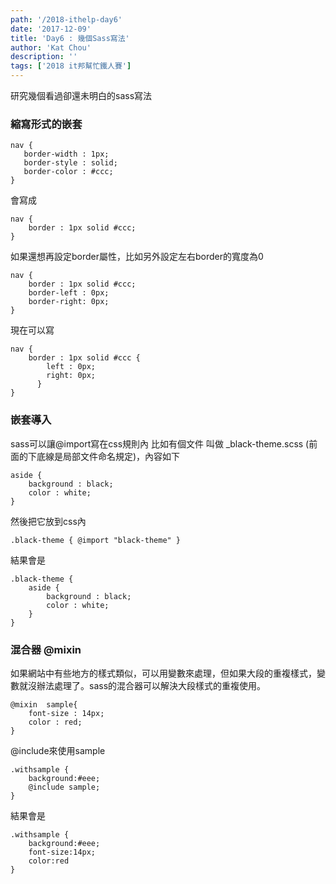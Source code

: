 ```yaml
---
path: '/2018-ithelp-day6'
date: '2017-12-09'
title: 'Day6 : 幾個Sass寫法'
author: 'Kat Chou'
description: ''
tags: ['2018 it邦幫忙鐵人賽']
---
```


研究幾個看過卻還未明白的sass寫法

### 縮寫形式的嵌套
```  
nav {
   border-width : 1px;
   border-style : solid;
   border-color : #ccc;
}
```  
會寫成
```  
nav {
    border : 1px solid #ccc;
}
``` 
如果還想再設定border屬性，比如另外設定左右border的寬度為0
``` 
nav {
    border : 1px solid #ccc;
    border-left : 0px;
    border-right: 0px;
}
``` 
現在可以寫
``` 
nav {
    border : 1px solid #ccc {
        left : 0px;
        right: 0px;
      }
}
``` 

### 嵌套導入
sass可以讓@import寫在css規則內
比如有個文件 叫做 _black-theme.scss (前面的下底線是局部文件命名規定)，內容如下
``` 
aside {
    background : black;
    color : white;
}
``` 
然後把它放到css內
``` 
.black-theme { @import "black-theme" }
``` 
結果會是
``` 
.black-theme {
    aside {
        background : black;
        color : white;
    }
}
``` 
### 混合器 @mixin
如果網站中有些地方的樣式類似，可以用變數來處理，但如果大段的重複樣式，變數就沒辦法處理了。sass的混合器可以解決大段樣式的重複使用。
``` 
@mixin  sample{
    font-size : 14px;
    color : red;
}
``` 
@include來使用sample 
``` 
.withsample {
    background:#eee;
    @include sample;
}
``` 
結果會是
``` 
.withsample {
    background:#eee;
    font-size:14px;
    color:red
}
